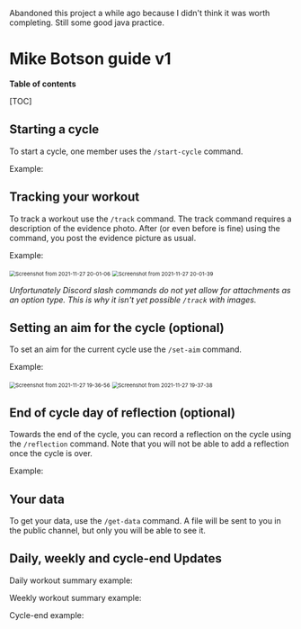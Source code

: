 Abandoned this project a while ago because I didn't think it was worth completing. Still some good java practice.

# Mike Botson guide v1 

**Table of contents**

[TOC]

## Starting a cycle

To start a cycle, one member uses the `/start-cycle` command.

Example:

## Tracking your workout

To track a workout use the `/track` command. The track command requires a description of the evidence photo. After (or even before is fine) using the command, you post the evidence picture as usual. 

Example:

<img src="/home/alien/Pictures/Screenshot from 2021-11-27 20-01-06.png" alt="Screenshot from 2021-11-27 20-01-06" style="zoom:67%;" />

<img src="/home/alien/Pictures/Screenshot from 2021-11-27 20-01-39.png" alt="Screenshot from 2021-11-27 20-01-39" style="zoom:67%;" />

*Unfortunately Discord slash commands do not yet allow for attachments as an option type. This is why it isn't yet possible `/track` with images.*

 ## Setting an aim for the cycle (optional)

To set an aim for the current cycle use the `/set-aim` command.

Example:

<img src="/home/alien/Pictures/Screenshot from 2021-11-27 19-36-56.png" alt="Screenshot from 2021-11-27 19-36-56" style="zoom: 67%;" />

<img src="/home/alien/Pictures/Screenshot from 2021-11-27 19-37-38.png" alt="Screenshot from 2021-11-27 19-37-38" style="zoom:67%;" />

## End of cycle day of  reflection (optional)

Towards the end of the cycle, you can record a reflection on the cycle using the `/reflection` command. Note that you will not be able to add a reflection once the cycle is over.

Example:

## Your data

To get your data, use the `/get-data` command. A file will be sent to you in the public channel, but only you will be able to see it.

## Daily, weekly and cycle-end Updates

Daily workout summary example:



Weekly workout summary example:



Cycle-end example:

